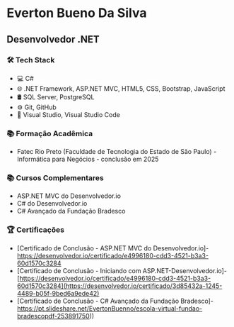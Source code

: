# Everton Bueno Da Silva
## Desenvolvedor .NET

### 🛠 Tech Stack
- 💻 C#
- 🌐 .NET Framework, ASP.NET MVC, HTML5, CSS, Bootstrap, JavaScript
- 🛢 SQL Server, PostgreSQL
- ⚙️ Git, GitHub
- 🔧 Visual Studio, Visual Studio Code

### 📚 Formação Acadêmica
- Fatec Rio Preto (Faculdade de Tecnologia do Estado de São Paulo) - Informática para Negócios - conclusão em 2025



### 📚 Cursos Complementares
- ASP.NET MVC do Desenvolvedor.io
- C# do Desenvolvedor.io
- C# Avançado da Fundação Bradesco

### 🏆 Certificações
- [Certificado de Conclusão - ASP.NET MVC do Desenvolvedor.io]-https://desenvolvedor.io/certificado/e4996180-cdd3-4521-b3a3-60d1570c3284
- [Certificado de Conclusão - Iniciando com ASP.NET-Desenvolvedor.io]-[https://desenvolvedor.io/certificado/e4996180-cdd3-4521-b3a3-60d1570c3284](https://desenvolvedor.io/certificado/3d85432a-1245-4489-b05f-9bed6a9ede42)
- [Certificado de Conclusão - C# Avançado da Fundação Bradesco]-https://pt.slideshare.net/EvertonBuenno/escola-virtual-fundao-bradescopdf-253891750))



